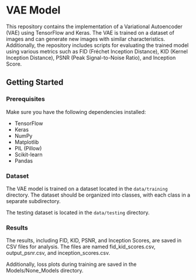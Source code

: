 # VAE Model

This repository contains the implementation of a Variational Autoencoder (VAE) using TensorFlow and Keras. The VAE is trained on a dataset of images and can generate new images with similar characteristics. Additionally, the repository includes scripts for evaluating the trained model using various metrics such as FID (Fréchet Inception Distance), KID (Kernel Inception Distance), PSNR (Peak Signal-to-Noise Ratio), and Inception Score.

## Getting Started

### Prerequisites

Make sure you have the following dependencies installed:

- TensorFlow
- Keras
- NumPy
- Matplotlib
- PIL (Pillow)
- Scikit-learn
- Pandas

### Dataset

The VAE model is trained on a dataset located in the `data/training` directory. The dataset should be organized into classes, with each class in a separate subdirectory.

The testing dataset is located in the `data/testing` directory.

### Results
The results, including FID, KID, PSNR, and Inception Scores, are saved in CSV files for analysis. The files are named fid_kid_scores.csv, output_psnr.csv, and inception_scores.csv.

Additionally, loss plots during training are saved in the Models/None_Models directory.
